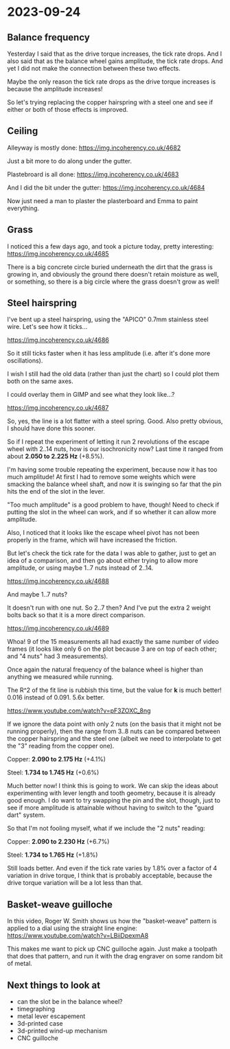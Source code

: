 # 2023-09-24

## Balance frequency

Yesterday I said that as the drive torque increases, the tick rate drops. And I also said
that as the balance wheel gains amplitude, the tick rate drops. And yet I did not make the
connection between these two effects.

Maybe the only reason the tick rate drops as the drive torque increases is because the
amplitude increases!

So let's trying replacing the copper hairspring with a steel one and see if either or both
of those effects is improved.

## Ceiling

Alleyway is mostly done: https://img.incoherency.co.uk/4682

Just a bit more to do along under the gutter.

Plastebroard is all done: https://img.incoherency.co.uk/4683

And I did the bit under the gutter: https://img.incoherency.co.uk/4684

Now just need a man to plaster the plasterboard and Emma to paint everything.

## Grass

I noticed this a few days ago, and took a picture today, pretty interesting: https://img.incoherency.co.uk/4685

There is a big concrete circle buried underneath the dirt that the grass is growing in, and obviously
the ground there doesn't retain moisture as well, or something, so there is a big circle where the
grass doesn't grow as well!

## Steel hairspring

I've bent up a steel hairspring, using the "APICO" 0.7mm stainless steel wire. Let's see how it ticks...

https://img.incoherency.co.uk/4686

So it still ticks faster when it has less amplitude (i.e. after it's done more oscillations).

I wish I still had the old data (rather than just the chart) so I could plot them both on the same axes.

I could overlay them in GIMP and see what they look like...?

https://img.incoherency.co.uk/4687

So, yes, the line is a lot flatter with a steel spring. Good. Also pretty obvious, I should
have done this sooner.

So if I repeat the experiment of letting it run 2 revolutions of the escape wheel with 2..14
nuts, how is our isochronicity now? Last time it ranged from about **2.050 to 2.225 Hz** (+8.5%).

I'm having some trouble repeating the experiment, because now it has too much amplitude!
At first I had to remove some weights which were smacking the balance wheel shaft, and now it is swinging
so far that the pin hits the end of the slot in the lever.

"Too much amplitude" is a good problem to have, though! Need to check if putting the slot
in the wheel can work, and if so whether it can allow more amplitude.

Also, I noticed that it looks like the escape wheel pivot has not been properly in the frame, which
will have increased the friction.

But let's check the tick rate for the data I was able to gather, just to get an idea of a comparison,
and then go about either trying to allow more amplitude, or using maybe 1..7 nuts instead of 2..14.

https://img.incoherency.co.uk/4688

And maybe 1..7 nuts?

It doesn't run with one nut. So 2..7 then? And I've put the extra 2 weight bolts back so that it is
a more direct comparison.

https://img.incoherency.co.uk/4689

Whoa! 9 of the 15 measurements all had exactly the same number of video frames (it looks like only 6 on
the plot because 3 are on top of each other; and "4 nuts" had 3 measurements).

Once again the natural frequency of the balance wheel is higher than anything we measured while running.

The R^2 of the fit line is rubbish this time, but the value for **k** is much better! 0.016 instead of 0.091.
5.6x better.

https://www.youtube.com/watch?v=pF3ZOXC_8ng

If we ignore the data point with only 2 nuts (on the basis that it might not be running properly), then
the range from 3..8 nuts can be compared between the copper hairspring and the steel one (albeit we need
to interpolate to get the "3" reading from the copper one).

Copper: **2.090 to 2.175 Hz** (+4.1%)

Steel: **1.734 to 1.745 Hz** (+0.6%)

Much better now! I think this is going to work. We can skip the ideas about experimenting with lever
length and tooth geometry, because it is already good enough. I do want to try swapping the pin and the slot,
though, just to see if more amplitude is attainable without having to switch to the "guard dart" system.

So that I'm not fooling myself, what if we include the "2 nuts" reading:

Copper: **2.090 to 2.230 Hz** (+6.7%)

Steel: **1.734 to 1.765 Hz** (+1.8%)

Still loads better. And even if the tick rate varies by 1.8% over a factor of 4 variation in drive torque,
I think that is probably acceptable, because the drive torque variation will be a lot less than that.

## Basket-weave guilloche

In this video, Roger W. Smith shows us how the "basket-weave" pattern is applied to a dial using
the straight line engine: https://www.youtube.com/watch?v=LBiiDpexmA8

This makes me want to pick up CNC guilloche again. Just make a toolpath that does that pattern, and
run it with the drag engraver on some random bit of metal.

## Next things to look at

* can the slot be in the balance wheel?
* timegraphing
* metal lever escapement
* 3d-printed case
* 3d-printed wind-up mechanism
* CNC guilloche
